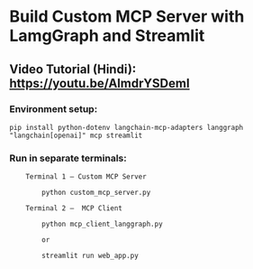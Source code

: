 
# Build Custom MCP Server with LamgGraph and Streamlit

## Video Tutorial (Hindi):  https://youtu.be/AlmdrYSDemI

### Environment setup: 
	pip install python-dotenv langchain-mcp-adapters langgraph "langchain[openai]" mcp streamlit
	
	

		
### Run in separate terminals:
	
		Terminal 1 — Custom MCP Server
		
			python custom_mcp_server.py

		Terminal 2 —  MCP Client 
		
			python mcp_client_langgraph.py
			
			or
			
			streamlit run web_app.py
			

		
		
			
